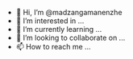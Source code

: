 - 👋 Hi, I’m @madzangamanenzhe
- 👀 I’m interested in ...
- 🌱 I’m currently learning ...
- 💞️ I’m looking to collaborate on ...
- 📫 How to reach me ...

<!---
madzangamanenzhe/madzangamanenzhe is a ✨ special ✨ repository because its `README.md` (this file) appears on your GitHub profile.
You can click the Preview link to take a look at your changes.
--->
